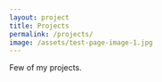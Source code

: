 ```yaml
---
layout: project
title: Projects
permalink: /projects/
image: /assets/test-page-image-1.jpg
---
```


Few of my projects.